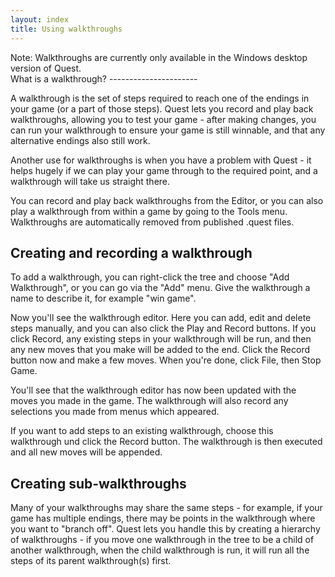 ```yaml
---
layout: index
title: Using walkthroughs
---
```


<div class="alert alert-info">
Note: Walkthroughs are currently only available in the Windows desktop version of Quest.

</div>
What is a walkthrough?
----------------------

A walkthrough is the set of steps required to reach one of the endings in your game (or a part of those steps). Quest lets you record and play back walkthroughs, allowing you to test your game - after making changes, you can run your walkthrough to ensure your game is still winnable, and that any alternative endings also still work.

Another use for walkthroughs is when you have a problem with Quest - it helps hugely if we can play your game through to the required point, and a walkthrough will take us straight there.

You can record and play back walkthroughs from the Editor, or you can also play a walkthrough from within a game by going to the Tools menu. Walkthroughs are automatically removed from published .quest files.

Creating and recording a walkthrough
------------------------------------

To add a walkthrough, you can right-click the tree and choose "Add Walkthrough", or you can go via the "Add" menu. Give the walkthrough a name to describe it, for example "win game".

Now you'll see the walkthrough editor. Here you can add, edit and delete steps manually, and you can also click the Play and Record buttons. If you click Record, any existing steps in your walkthrough will be run, and then any new moves that you make will be added to the end. Click the Record button now and make a few moves. When you're done, click File, then Stop Game.

You'll see that the walkthrough editor has now been updated with the moves you made in the game. The walkthrough will also record any selections you made from menus which appeared.

If you want to add steps to an existing walkthrough, choose this walkthrough und click the Record button. The walkthrough is then executed and all new moves will be appended.

Creating sub-walkthroughs
-------------------------

Many of your walkthroughs may share the same steps - for example, if your game has multiple endings, there may be points in the walkthrough where you want to "branch off". Quest lets you handle this by creating a hierarchy of walkthroughs - if you move one walkthrough in the tree to be a child of another walkthrough, when the child walkthrough is run, it will run all the steps of its parent walkthrough(s) first.